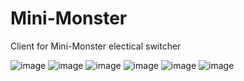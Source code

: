 Mini-Monster
============

Client for Mini-Monster electical switcher

![image](https://raw.github.com/solkin/mini-monster/master/screenshots/device-2013-09-28-005626.png "Main window")
![image](https://raw.github.com/solkin/mini-monster/master/screenshots/device-2013-09-28-005653.png "Renaming switcher") 
![image](https://raw.github.com/solkin/mini-monster/master/screenshots/device-2013-09-28-005705.png "Fetching temperature info") 
![image](https://raw.github.com/solkin/mini-monster/master/screenshots/device-2013-09-28-005850.png "Shortcuts for selected switchers") 
![image](https://raw.github.com/solkin/mini-monster/master/screenshots/device-2013-09-28-005914.png "Activated shortcut") 
![image](https://raw.github.com/solkin/mini-monster/master/screenshots/device-2013-09-28-010005.png "Switching state")

